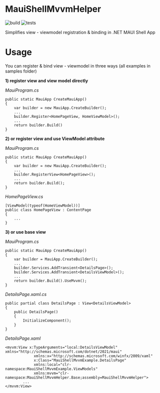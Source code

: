 # MauiShellMvvmHelper 

![build](https://github.com/psosnicki/maui-shell-mvvm-helper/actions/workflows/build.yml/badge.svg) ![tests](https://github.com/psosnicki/maui-shell-mvvm-helper/actions/workflows/tests.yml/badge.svg)

Simplifies view - viewmodel registration & binding in .NET MAUI Shell App

# Usage

You can register & bind view - viewmodel in three ways (all examples in samples folder)

 **1) register view and view model directly**
</br>

*MauiProgram.cs*

```
public static MauiApp CreateMauiApp()
{
    var builder = new MauiApp.CreateBuilder();
    ...
    builder.Register<HomePageView, HomeViewModel>();
    ...
    return builder.Build()
}
```

**2) or register view and use ViewModel attribute**
</br>

*MauiProgram.cs*

```
public static MauiApp CreateMauiApp()
{
    var builder = new MauiApp.CreateBuilder();
    ...
    builder.RegisterView<HomePageView>();
    ...
    return builder.Build();
}
```
*HomePageView.cs*

```
[ViewModel(typeof(HomeViewModel))]
public class HomePageView : ContentPage
{
    ...
}
```

**3) or use base view**
</br>

*MauiProgram.cs*
```
public static MauiApp CreateMauiApp()
{
    var builder = MauiApp.CreateBuilder();
    ...
    builder.Services.AddTransient<DetailsPage>();
    builder.Services.AddTransient<DetailsViewModel>();
    ...
    return builder.Build().UseMvvm();
}
```
*DetailsPage.xaml.cs*
```
public partial class DetailsPage : View<DetailsViewModel>
{
    public DetailsPage()
    {
        InitializeComponent();
    }
}
```
*DetailsPage.xaml*
```
<mvvm:View x:TypeArguments="local:DetailsViewModel" xmlns="http://schemas.microsoft.com/dotnet/2021/maui"
             xmlns:x="http://schemas.microsoft.com/winfx/2009/xaml"
             x:Class="MauiShellMvvmExample.DetailsPage"
             xmlns:local="clr-namespace:MauiShellMvvmExample.ViewModels"
             xmlns:mvvm="clr-namespace:MauiShellMvvmHelper.Base;assembly=MauiShellMvvmHelper">
        ...
</mvvm:View>
```